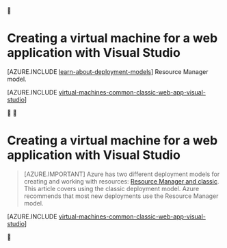 <properties
	pageTitle="Create a virtual machine for a web application| Microsoft Azure"
	description="Creating a VM for a web project using Visual Studio and Windows."
	services="virtual-machines-windows"
	documentationCenter=""
	authors="TomArcher"
	manager="douge"
	editor=""
	tags="azure-service-management"/>

<tags
	ms.service="virtual-machines-windows"
	ms.date="06/01/2016"
	wacn.date=""/>


# Creating a virtual machine for a web application with Visual Studio

[AZURE.INCLUDE [learn-about-deployment-models](../includes/learn-about-deployment-models-classic-include.md)] Resource Manager model.

[AZURE.INCLUDE [virtual-machines-common-classic-web-app-visual-studio](../includes/virtual-machines-common-classic-web-app-visual-studio.md)]




# Creating a virtual machine for a web application with Visual Studio

> [AZURE.IMPORTANT] Azure has two different deployment models for creating and working with resources:  [Resource Manager and classic](/documentation/articles/resource-manager-deployment-model/).  This article covers using the classic deployment model. Azure recommends that most new deployments use the Resource Manager model.

[AZURE.INCLUDE [virtual-machines-common-classic-web-app-visual-studio](../includes/virtual-machines-common-classic-web-app-visual-studio.md)]


